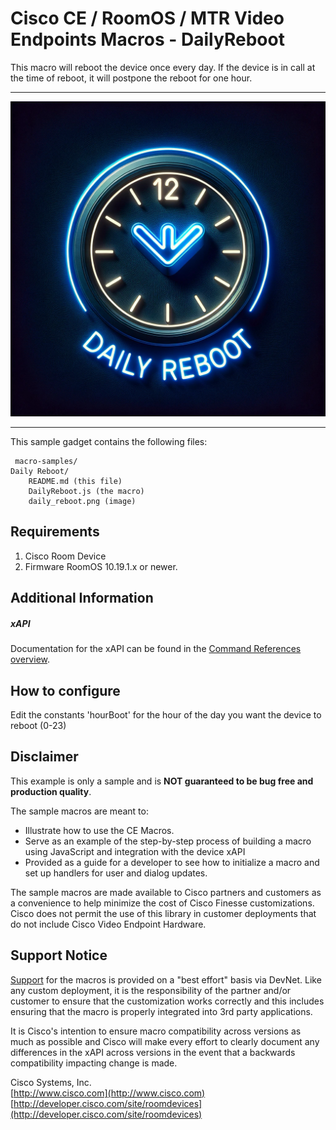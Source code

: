 # Cisco CE / RoomOS / MTR Video Endpoints Macros - DailyReboot
This macro will reboot the device once every day. If the device is in call at the time of reboot, it will postpone the reboot for one hour. 

---

![Sample In-Room Control Screenshot](daily_reboot.png)

---


This sample gadget contains the following files:

     macro-samples/
	Daily Reboot/
		README.md (this file)
		DailyReboot.js (the macro)
		daily_reboot.png (image)


## Requirements
1. Cisco Room Device 
2. Firmware RoomOS 10.19.1.x or newer.


## Additional Information
##### xAPI
Documentation for the xAPI can be found in the [Command References overview](https://www.cisco.com/c/en/us/support/collaboration-endpoints/telepresence-quick-set-series/products-command-reference-list.html).

## How to configure
Edit the constants 'hourBoot' for the hour of the day you want the device to reboot (0-23)

## Disclaimer
This example is only a sample and is **NOT guaranteed to be bug free and production quality**.

The sample macros are meant to:
- Illustrate how to use the CE Macros.
- Serve as an example of the step-by-step process of building a macro using JavaScript and integration with the device xAPI
- Provided as a guide for a developer to see how to initialize a macro and set up handlers for user and dialog updates.

The sample macros are made available to Cisco partners and customers as a convenience to help minimize the cost of Cisco Finesse customizations. Cisco does not permit the use of this library in customer deployments that do not include Cisco Video Endpoint Hardware.

## Support Notice
[Support](http://developer.cisco.com/site/devnet/support) for the macros is provided on a "best effort" basis via DevNet. Like any custom deployment, it is the responsibility of the partner and/or customer to ensure that the customization works correctly and this includes ensuring that the macro is properly integrated into 3rd party applications.

It is Cisco's intention to ensure macro compatibility across versions as much as possible and Cisco will make every effort to clearly document any differences in the xAPI across versions in the event that a backwards compatibility impacting change is made.

Cisco Systems, Inc.<br>
[http://www.cisco.com](http://www.cisco.com)<br>
[http://developer.cisco.com/site/roomdevices](http://developer.cisco.com/site/roomdevices)
